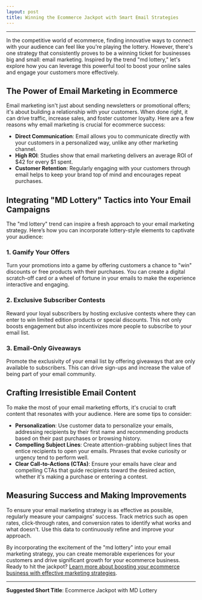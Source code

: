 ```yaml
---
layout: post
title: Winning the Ecommerce Jackpot with Smart Email Strategies
---
```



---

In the competitive world of ecommerce, finding innovative ways to connect with your audience can feel like you're playing the lottery. However, there's one strategy that consistently proves to be a winning ticket for businesses big and small: email marketing. Inspired by the trend "md lottery," let's explore how you can leverage this powerful tool to boost your online sales and engage your customers more effectively.

## The Power of Email Marketing in Ecommerce

Email marketing isn't just about sending newsletters or promotional offers; it's about building a relationship with your customers. When done right, it can drive traffic, increase sales, and foster customer loyalty. Here are a few reasons why email marketing is crucial for ecommerce success:

- **Direct Communication**: Email allows you to communicate directly with your customers in a personalized way, unlike any other marketing channel. 
- **High ROI**: Studies show that email marketing delivers an average ROI of $42 for every $1 spent.
- **Customer Retention**: Regularly engaging with your customers through email helps to keep your brand top of mind and encourages repeat purchases.

## Integrating "MD Lottery" Tactics into Your Email Campaigns

The "md lottery" trend can inspire a fresh approach to your email marketing strategy. Here’s how you can incorporate lottery-style elements to captivate your audience:

### 1. **Gamify Your Offers**

Turn your promotions into a game by offering customers a chance to "win" discounts or free products with their purchases. You can create a digital scratch-off card or a wheel of fortune in your emails to make the experience interactive and engaging.

### 2. **Exclusive Subscriber Contests**

Reward your loyal subscribers by hosting exclusive contests where they can enter to win limited edition products or special discounts. This not only boosts engagement but also incentivizes more people to subscribe to your email list.

### 3. **Email-Only Giveaways**

Promote the exclusivity of your email list by offering giveaways that are only available to subscribers. This can drive sign-ups and increase the value of being part of your email community.

## Crafting Irresistible Email Content

To make the most of your email marketing efforts, it's crucial to craft content that resonates with your audience. Here are some tips to consider:

- **Personalization**: Use customer data to personalize your emails, addressing recipients by their first name and recommending products based on their past purchases or browsing history.
- **Compelling Subject Lines**: Create attention-grabbing subject lines that entice recipients to open your emails. Phrases that evoke curiosity or urgency tend to perform well.
- **Clear Call-to-Actions (CTAs)**: Ensure your emails have clear and compelling CTAs that guide recipients toward the desired action, whether it's making a purchase or entering a contest.

## Measuring Success and Making Improvements

To ensure your email marketing strategy is as effective as possible, regularly measure your campaigns' success. Track metrics such as open rates, click-through rates, and conversion rates to identify what works and what doesn't. Use this data to continuously refine and improve your approach.

By incorporating the excitement of the "md lottery" into your email marketing strategy, you can create memorable experiences for your customers and drive significant growth for your ecommerce business. Ready to hit the jackpot? [Learn more about boosting your ecommerce business with effective marketing strategies](https://flizzgrowth.com).

---

**Suggested Short Title**: Ecommerce Jackpot with MD Lottery